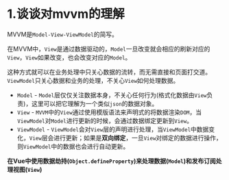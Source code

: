 # 1.谈谈对mvvm的理解

MVVM是`Model-View-ViewModel`的简写。

在MVVM中，`View`是通过数据驱动的，`Model`一旦改变就会相应的刷新对应的`View`，`View`如果改变，也会改变对应的`Model`。

这种方式就可以在业务处理中只关心数据的流转，而无需直接和页面打交道。`ViewModel`只关心数据和业务的处理，不关心`View`如何处理数据。

* `Model` - `Model`层仅仅关注数据本身，不关心任何行为(格式化数据由`View`负责)，这里可以把它理解为一个类似`json`的数据对象。
* `View` - `MVVM`中的`View`通过使用模版语法来声明式的将数据渲染`DOM`，当`ViewModel`对`Model`进行更新的时候，会通过数据绑定更新到`View`。
* `ViewModel` - `ViewModel`会对`View`层的声明进行处理，当`ViewModel`中数据变化，`View`层会进行更新；如果是**双向绑定**，一旦`View`对绑定的数据进行操作，则`ViewModel`中的数据也会进行自动更新。

**在Vue中使用数据劫持(`Object.defineProperty`)来处理数据(`Model`)和发布订阅处理视图(`View`)**